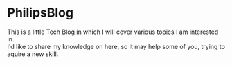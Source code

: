 # PhilipsBlog
This is a little Tech Blog in which I will cover various topics I am interested in.<br/>
I'd like to share my knowledge on here, so it may help some of you, trying to aquire a new skill.
